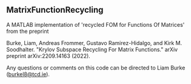 ## MatrixFunctionRecycling
A MATLAB implementation of 'recycled FOM for Functions Of Matrices' from the preprint

Burke, Liam, Andreas Frommer, Gustavo Ramirez-Hidalgo, and Kirk M. Soodhalter. 
"Krylov Subspace Recycling For Matrix Functions." arXiv preprint arXiv:2209.14163 (2022).

Any questions or comments on this code can be directed to Liam Burke (burkel8@tcd.ie). 
